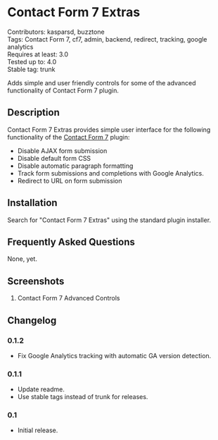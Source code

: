 # Contact Form 7 Extras

Contributors: kasparsd, buzztone   
Tags: Contact Form 7, cf7, admin, backend, redirect, tracking, google analytics   
Requires at least: 3.0   
Tested up to: 4.0   
Stable tag: trunk     

Adds simple and user friendly controls for some of the advanced functionality of Contact Form 7 plugin.


## Description

Contact Form 7 Extras provides simple user interface for the following functionality of the [Contact Form 7](http://wordpress.org/plugins/contact-form-7/) plugin:

- Disable AJAX form submission
- Disable default form CSS
- Disable automatic paragraph formatting
- Track form submissions and completions with Google Analytics.
- Redirect to URL on form submission


## Installation

Search for "Contact Form 7 Extras" using the standard plugin installer.


## Frequently Asked Questions

None, yet.


## Screenshots

1. Contact Form 7 Advanced Controls


## Changelog


### 0.1.2

- Fix Google Analytics tracking with automatic GA version detection.

### 0.1.1

- Update readme. 
- Use stable tags instead of trunk for releases.

### 0.1

- Initial release.
